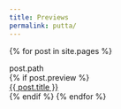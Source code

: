 ```yaml
---
title: Previews
permalink: putta/
---
```


{% for post in site.pages %}
<div> post.path </div>
{% if post.preview %}
<div class=""><a href="{{ post.url }}">{{ post.title }}</a></div>
{% endif %}
{% endfor %}